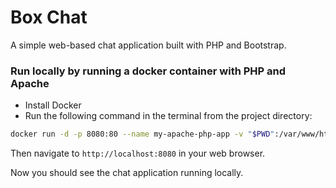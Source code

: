 # Box Chat
A simple web-based chat application built with PHP and Bootstrap.

### Run locally by running a docker container with PHP and Apache

- Install Docker
- Run the following command in the terminal from the project directory:
```bash
docker run -d -p 8080:80 --name my-apache-php-app -v "$PWD":/var/www/html php:8.3-apache
```
Then navigate to `http://localhost:8080` in your web browser.

Now you should see the chat application running locally.